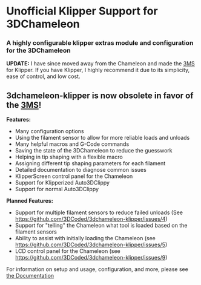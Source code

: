 # Unofficial Klipper Support for 3DChameleon
### A highly configurable klipper extras module and configuration for the 3DChameleon

**UPDATE:** I have since moved away from the Chameleon and made the [3MS](https://github.com/3dcoded/3ms) for Klipper. If you have Klipper, I highly recommend it due to its simplicity, ease of control, and low cost.

## 3dchameleon-klipper is now obsolete in favor of the [3MS](https://github.com/3dcoded/3ms)!

**Features:**
- Many configuration options
- Using the filament sensor to allow for more reliable loads and unloads
- Many helpful macros and G-Code commands
- Saving the state of the 3DChameleon to reduce the guesswork
- Helping in tip shaping with a flexible macro
- Assigning different tip shaping parameters for each filament
- Detailed documentation to diagnose common issues
- KlipperScreen control panel for the Chameleon
- Support for Klipperized Auto3DClippy
- Support for normal Auto3DClippy

**Planned Features:**
- Support for multiple filament sensors to reduce failed unloads (See https://github.com/3DCoded/3dchameleon-klipper/issues/4)
- Support for "telling" the Chameleon what tool is loaded based on the filament sensors
- Ability to assist with initially loading the Chameleon (see https://github.com/3DCoded/3dchameleon-klipper/issues/5)
- LCD control panel for the Chameleon (see https://github.com/3DCoded/3dchameleon-klipper/issues/9)

For information on setup and usage, configuration, and more, please see [the Documentation](https://3dcoded.github.io/3dchameleon-klipper/)

<meta name="google-site-verification" content="gLcNRIA4YNkoY4a3C_D_5L_f0SPbrSSi9dkHF0NL8U8" />
